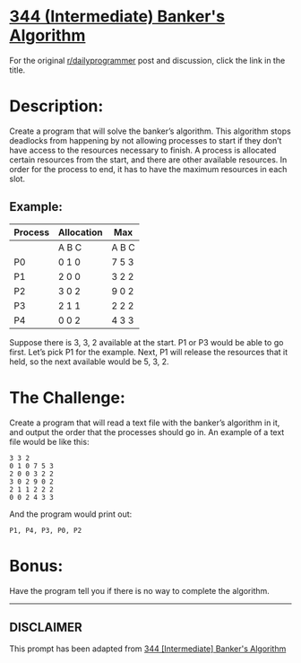 # [344 (Intermediate) Banker's Algorithm](https://www.reddit.com/r/dailyprogrammer/comments/7jkfu5/20171213_challenge_344_intermediate_bankers/)

For the original [r/dailyprogrammer](https://www.reddit.com/r/dailyprogrammer/) post and discussion, click the link in the title.

# Description:
Create a program that will solve the banker’s algorithm.  This algorithm stops deadlocks from happening by not allowing processes to start if they don’t have access to the resources necessary to finish.  A process is allocated certain resources from the start, and there are other available resources.  In order for the process to end, it has to have the maximum resources in each slot.

## Example:

|Process|Allocation|Max|
| --- | --- | --- |
||A B C|A B C|
|P0|0   1   0|7   5   3|
|P1|2   0   0|3   2   2|
|P2|3   0   2|9   0   2|
|P3|2   1   1|2   2   2|
|P4|0   0   2|4   3   3|

Suppose there is 3, 3, 2 available at the start. P1 or P3 would be able to go first.  Let’s pick P1 for the example.  Next, P1 will release the resources that it held, so the next available would be 5, 3, 2.

# The Challenge:
Create a program that will read a text file with the banker’s algorithm in it, and output the order that the processes should go in.
An example of a text file would be like this:
```
3 3 2
0 1 0 7 5 3
2 0 0 3 2 2
3 0 2 9 0 2
2 1 1 2 2 2
0 0 2 4 3 3
```

And the program would print out:

```
P1, P4, P3, P0, P2
```

# Bonus:
Have the program tell you if there is no way to complete the algorithm.


----
## **DISCLAIMER**
This prompt has been adapted from [344 [Intermediate] Banker's Algorithm](https://www.reddit.com/r/dailyprogrammer/comments/7jkfu5/20171213_challenge_344_intermediate_bankers/)
